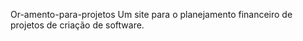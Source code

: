  Or-amento-para-projetos
Um site para o planejamento financeiro de projetos de criação de software.
